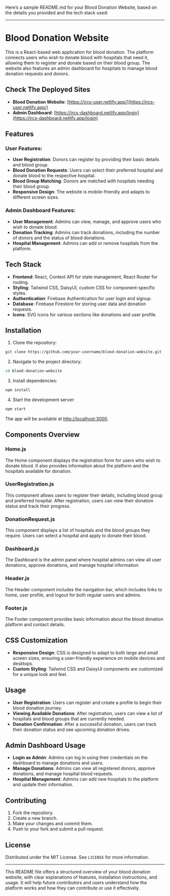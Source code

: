 Here’s a sample README.md for your Blood Donation Website, based on the details you provided and the tech stack used:

---

# Blood Donation Website

This is a React-based web application for blood donation. The platform connects users who wish to donate blood with hospitals that need it, allowing them to register and donate based on their blood group. The website also features an admin dashboard for hospitals to manage blood donation requests and donors.

## Check The Deployed Sites

- **Blood Donation Website**: [https://ircs-user.netlify.app/](https://ircs-user.netlify.app/)
- **Admin Dashboard**: [https://ircs-dashboard.netlify.app/login](https://ircs-dashboard.netlify.app/login)

## Features

### User Features:
- **User Registration**: Donors can register by providing their basic details and blood group.
- **Blood Donation Requests**: Users can select their preferred hospital and donate blood to the respective hospital.
- **Blood Group Matching**: Donors are matched with hospitals needing their blood group.
- **Responsive Design**: The website is mobile-friendly and adapts to different screen sizes.
  
### Admin Dashboard Features:
- **User Management**: Admins can view, manage, and approve users who wish to donate blood.
- **Donation Tracking**: Admins can track donations, including the number of donors and the status of blood donations.
- **Hospital Management**: Admins can add or remove hospitals from the platform.
  
## Tech Stack

- **Frontend**: React, Context API for state management, React Router for routing.
- **Styling**: Tailwind CSS, DaisyUI, custom CSS for component-specific styles.
- **Authentication**: Firebase Authentication for user login and signup.
- **Database**: Firebase Firestore for storing user data and donation requests.
- **Icons**: SVG icons for various sections like donations and user profile.

## Installation

1. Clone the repository:

```bash
git clone https://github.com/your-username/blood-donation-website.git
```

2. Navigate to the project directory:

```bash
cd blood-donation-website
```

3. Install dependencies:

```bash
npm install
```

4. Start the development server:

```bash
npm start
```

The app will be available at [http://localhost:3000](http://localhost:3000).

## Components Overview

### Home.js
The Home component displays the registration form for users who wish to donate blood. It also provides information about the platform and the hospitals available for donation.

### UserRegistration.js
This component allows users to register their details, including blood group and preferred hospital. After registration, users can view their donation status and track their progress.

### DonationRequest.js
This component displays a list of hospitals and the blood groups they require. Users can select a hospital and apply to donate their blood.

### Dashboard.js
The Dashboard is the admin panel where hospital admins can view all user donations, approve donations, and manage hospital information.

### Header.js
The Header component includes the navigation bar, which includes links to home, user profile, and logout for both regular users and admins.

### Footer.js
The Footer component provides basic information about the blood donation platform and contact details.

## CSS Customization

- **Responsive Design**: CSS is designed to adapt to both large and small screen sizes, ensuring a user-friendly experience on mobile devices and desktops.
- **Custom Styling**: Tailwind CSS and DaisyUI components are customized for a unique look and feel.

## Usage

- **User Registration**: Users can register and create a profile to begin their blood donation journey.
- **Viewing Available Donations**: After registration, users can view a list of hospitals and blood groups that are currently needed.
- **Donation Confirmation**: After a successful donation, users can track their donation status and see upcoming donation drives.
  
## Admin Dashboard Usage

- **Login as Admin**: Admins can log in using their credentials on the dashboard to manage donations and users.
- **Manage Donations**: Admins can view all registered donors, approve donations, and manage hospital blood requests.
- **Hospital Management**: Admins can add new hospitals to the platform and update their information.

## Contributing

1. Fork the repository.
2. Create a new branch.
3. Make your changes and commit them.
4. Push to your fork and submit a pull request.

## License

Distributed under the MIT License. See `LICENSE` for more information.

---

This README file offers a structured overview of your blood donation website, with clear explanations of features, installation instructions, and usage. It will help future contributors and users understand how the platform works and how they can contribute or use it effectively.
